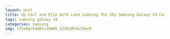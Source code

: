 ```yaml
---
layout: post
title: Up Carl and Elie With Love Looking The Sky Samsung Galaxy S9 Case
tags: samsung galaxy s9
categories: samsung
img: 1fbx0grbdADtv1hW4E_QJ9SU0h4u70wnO
---
```

